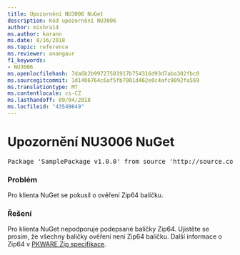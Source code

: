 ```yaml
---
title: Upozornění NU3006 NuGet
description: Kód upozornění NU3006
author: mishra14
ms.author: karann
ms.date: 8/16/2018
ms.topic: reference
ms.reviewer: anangaur
f1_keywords:
- NU3006
ms.openlocfilehash: 7da6b2b99727581917b754316d93d7aba302fbc0
ms.sourcegitcommit: 1d1406764c6af5fb7801d462e0c4afc9092fa569
ms.translationtype: MT
ms.contentlocale: cs-CZ
ms.lasthandoff: 09/04/2018
ms.locfileid: "43549649"
---
```

# <a name="nuget-warning-nu3006"></a>Upozornění NU3006 NuGet

<pre>Package 'SamplePackage v1.0.0' from source 'http://source.com/index.json': Signed Zip64 packages are not supported.</pre>

### <a name="issue"></a>Problém

Pro klienta NuGet se pokusil o ověření Zip64 balíčku.


### <a name="solution"></a>Řešení

Pro klienta NuGet nepodporuje podepsané balíčky Zip64. Ujistěte se prosím, že všechny balíčky ověření není Zip64 balíčku. Další informace o Zip64 v [PKWARE Zip specifikace](https://pkware.cachefly.net/webdocs/casestudies/APPNOTE.TXT).


